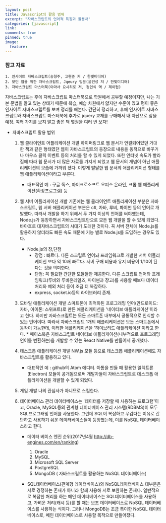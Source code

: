 ```yaml
---
layout: post
title: Javascript의 활용 범위
excerpt: "자바스크립트의 언어적 특징과 활용처"
categories: [javascript]
link:
comments: true
pinned: true
image:
  feature:
---
```


### 참고 자료  
    1. 인사이트 자바스크립트(송형주, 고현준 저 / 한빛미디어)
    2. 모던 웹을 위한 자바스크립트, Jqeury 입문(윤인성 저 / 한빛미디어)
    3. 자바스크립트 마스터북(야마사 요시히로 저, 정인식 역 / 제이펍)

자바스크립트는 후에 자바스크립트 마스터북으로 학원에서 공부할 예정이지만, 나는 기본 문법을 알고 있는 상태기 때문에 복습, 예습 차원에서 얇지만 수준이 있고 평이 좋은 인사이트 자바스크립트를 보며 정리를 해본다. 간단히 정리하고, 후에 인사이트 자바스크립트와 자바스크립트 마스터북에 추가로 jquery 교재를 구매해서 내 자산으로 삼을 예정. 여러 가지를 보지 말고 좋은 책 몇권을 여러 번 보자!

* 자바스크립트 활용 범위
  1. 웹 클라이언트 어플리케이션 개발
    하이퍼링크로 웹 문서가 연결되어있던 거대한 책과 같은 형태였던 웹이 자바스크립트의 등장으로 내용을 동적으로 바꾸거나 마우스 클릭 이벤트 등의 처리를 할 수 있게 되었다. 또한 인터넷 속도가 빨라짐에 따라 웹 문서가 더 많은 자료를 가지게 되었고 웹 문서의 개념이 아닌 애플리케이션의 모습에 가까워 졌다. 이렇게 발달한 웹 문서의 애플리케이션 형태를 웹 애플리케이션이라고 부른다.
      * 대표적인 예 : 구글 독스, 마이크로소프트 오피스 온라인, 크롭 웹 애플리케이션(확장프로그램) 등

  2. 웹 서버 어플리케이션 개발
    기존에는 웹 클라이언트 애플리케이션 부분은 자바스크립트, 웹 서버 애플리케이션 부분은 c#, 자바, 루비, 파이썬 등의 언어로 개발했다. 따라서 개발을 하기 위해서 두 가지 이상의 언어를 써야헀는데, Node.js가 등장하면서 자바스크립트만으로 모든 웹 개발을 할 수 있게 되었다. 바야흐로 대자바스크립트의 시대가 도래한 것이다. 꼭 서버 전체에 Node.js를 활용하지 않더라도 빠른 속도 때문에 기능 별로 Node.js를 도입하는 경우도 있다.
      * Node.js의 장,단점
          * 장점 : 빠르다. 다른 스크립트 언어놔 프레임워크로 개발한 서버 어플리케이션 보다 약 10배 빠르다. 서버 구매 비용과 유지 비용이 1/10이 된다는 것을 의미한다.
          * 단점: 꼭 필요한 간단한 모듈들만 제공한다. 다른 스크립트 언어와 프레임워크(루비와 루비온레일즈, 파이썬과 장고)를 사용할 때보다 데이터 처리와 예외 처리 등이 조금 더 복잡하다.
          * express, socket.io등의 라이브러리 존재.

  3. 모바일 애플리케이션 개발
    스마트폰에 최적화된 프로그래밍 언어(안드로이드: 자바, 아이폰: 스위프트)로 만든 애플리케이션을 '네이티브 애플리케이션'이라고 한다. 하지만 자바스크립트는 모든 스마트폰 내부에서 공통적으로 인식할 수 있는 언어이다. 따라서 자바스크립트 1개의 애플리케이션은 모든 스마트폰에서 동작이 가능한데, 이러한 애플리케이션을 '하이브리드 애플리케이션'이라고 한다.
          * 페이스북은 자바스크립트 네이티브 애플리케이션(내부적으로 프로그래밍 언어를 변환하는)을 개발할 수 있는 React Native를 만들어서 공개했다.

  4. 데스크톱 애플리케이션 개발
    NW.js 모듈 등으로 데스크톱 애플리케이션에도 자바스크립트를 활용하고 있다.
      * 대표적인 예 : github의 Atom 에디터. 아톰을 만들 때 활용한 일렉트론(Electron) 모듈이 공개됨으로써 개발자들이 자바스크립트로 데스크톱 애플리케이션을 개발할 수 있게 되었다.

  5. 게임 개발
    나의 관심사가 아니므로 스킵한다.

  6. 데이터베이스 관리
    데이터베이스는 '데이터를 저장할 때 사용하는 프로그램'이고, Oracle, MySQL등의 관계형 데이터베이스 관리 시스템(RDBMS)이 모두 SQL프로그래밍 언어를 사용한다. 그런데 SQL이 복잡하고 무겁다는 이유로 간단하고 사용하기 쉬운 데이터베이스들이 등장했는데, 이를 NoSQL 데이터베이스라고 한다.
      * 데이터 베이스 엔진 순위(2017년4월 <http://db-engines.com/en/ranking>)
        1. Oracle
        2. MySQL
        3. Microsoft SQL Server
        4. PostgreSQL
        5. MongoDB ( 자바스크립트를 활용하는 NoSQL 데이터베이스)

      * SQL데이터베이스(관계형 데이터베이스)와 NoSQL데이터베이스 대부분은 서로 경쟁하는 존재가 아니라 함께 사용해 서로 보완하는 존재다. 일반적으로 복잡한 처리를 하는 메인 데이터베이스는 SQL데이터베이스를 사용하고, 가벼운 처리(캐시 등)를 할 때는 보조 데이터베이스로 NoSQL 데이터베이스를 사용하는 식이다. 그러나 MongoDB는 조금 특이한 NoSQL 데이터베이스로, 메인 데이터베이스로 사용할 목적으로 만들어졌다.
